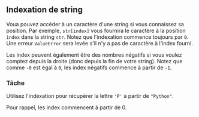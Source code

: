 ## Indexation de string

Voua pouvez accéder à un caractère d'une string si vous connaissez sa position.
Par exemple, `str[index]` vous fournira le caractère à la position `index` dans la string `str`.
Notez que l'indexation commence toujours par `0`.
Une erreur `ValueError` sera levée s'il n'y a pas de caractère à l'index fourni.

Les index peuvent également être des nombres négatifs si vous voulez comptez depuis la droite (donc depuis la fin de votre string).
Notez que comme `-0` est égal à `0`, les index négatifs commence à partir de `-1`.

### Tâche
Utilisez l'indexation pour récupérer la lettre `'P'` à partir de `"Python"`.

<div class="hint">Pour rappel, les index commencent à partir de 0.</div>

